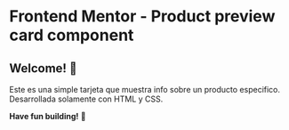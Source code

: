 # Frontend Mentor - Product preview card component
## Welcome! 👋

Este es una simple tarjeta que muestra info sobre un producto especifico. Desarrollada solamente con HTML y CSS.

**Have fun building!** 🚀
